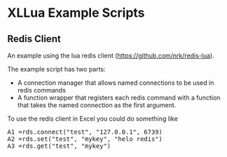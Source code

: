 # XLLua Example Scripts

## Redis Client

An example using the lua redis client (https://github.com/nrk/redis-lua). 

The example script has two parts:
*    A connection manager that allows named connections to be used in redis commands
*    A function wrapper that registers each redis command with a function that takes
     the named connection as the first argument.
     
To use the redis client in Excel you could do something like

<pre>
A1 =rds.connect("test", "127.0.0.1", 6739)
A2 =rds.set("test", "mykey", "helo redis")
A3 =rds.get("test", "mykey")
</pre>

